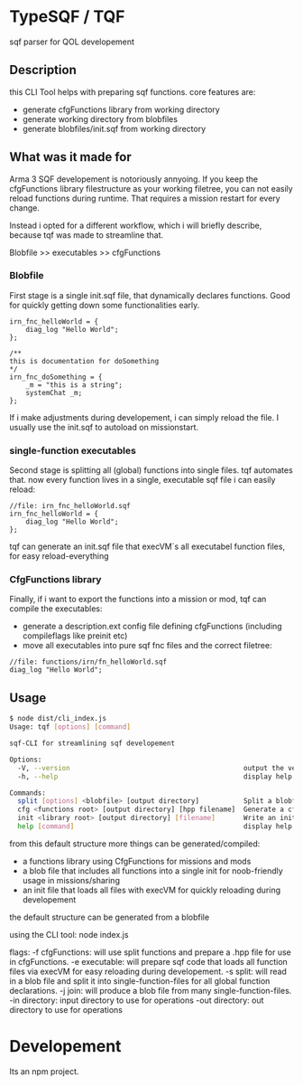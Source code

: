 # TypeSQF / TQF

sqf parser for QOL developement

## Description

this CLI Tool helps with preparing sqf functions.
core features are:

- generate cfgFunctions library from working directory
- generate working directory from blobfiles
- generate blobfiles/init.sqf from working directory

## What was it made for

Arma 3 SQF developement is notoriously annyoing.
If you keep the cfgFunctions library filestructure as your working filetree, you can not easily reload functions during runtime.
That requires a mission restart for every change.

Instead i opted for a different workflow, which i will briefly describe, because tqf was made to streamline that.

Blobfile >> executables >> cfgFunctions

### Blobfile

First stage is a single init.sqf file, that dynamically declares functions.
Good for quickly getting down some functionalities early.

```sqf
irn_fnc_helloWorld = {
    diag_log "Hello World";
};

/**
this is documentation for doSomething
*/
irn_fnc_doSomething = {
    _m = "this is a string";
    systemChat _m;
};
```

If i make adjustments during developement, i can simply reload the file.
I usually use the init.sqf to autoload on missionstart.

### single-function executables

Second stage is splitting all (global) functions into single files. tqf automates that.
now every function lives in a single, executable sqf file i can easily reload:

```sqf
//file: irn_fnc_helloWorld.sqf
irn_fnc_helloWorld = {
    diag_log "Hello World";
};
```

tqf can generate an init.sqf file that execVM`s all executabel function files, for easy reload-everything

### CfgFunctions library

Finally, if i want to export the functions into a mission or mod, tqf can compile the executables:

- generate a description.ext config file defining cfgFunctions (including compileflags like preinit etc)
- move all executables into pure sqf fnc files and the correct filetree:

```sqf
//file: functions/irn/fn_helloWorld.sqf
diag_log "Hello World";
```

## Usage

```bash
$ node dist/cli_index.js
Usage: tqf [options] [command]

sqf-CLI for streamlining sqf developement

Options:
  -V, --version                                           output the version number
  -h, --help                                              display help for command

Commands:
  split [options] <blobfile> [output directory]           Split a blobfile containing many function declarations into single-function-file executables.
  cfg <functions root> [output directory] [hpp filename]  Generate a cfg function .hpp file and function library for a working directory of functions.
  init <library root> [output directory] [filename]       Write an init file that execVMs and loads/reloads the functions dynamically during runtime
  help [command]                                          display help for command
```

from this default structure more things can be generated/compiled:

- a functions library using CfgFunctions for missions and mods
- a blob file that includes all functions into a single init for noob-friendly usage in missions/sharing
- an init file that loads all files with execVM for quickly reloading during developement

the default structure can be generated from a blobfile

using the CLI tool:
node index.js

flags:
-f cfgFunctions: will use split functions and prepare a .hpp file for use in cfgFunctions.
-e executable: will prepare sqf code that loads all function files via execVM for easy reloading during developement.
-s split: will read in a blob file and split it into single-function-files for all global function declarations.
-j join: will produce a blob file from many single-function-files.
-in directory: input directory to use for operations
-out directory: out directory to use for operations

# Developement

Its an npm project.
